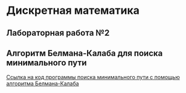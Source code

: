 # Дискретная математика
## Лабораторная работа №2
## Алгоритм Белмана-Калаба для поиска минимального пути
[Ссылка на код программы поиска минимального пути с помощью алгоритма Белмана-Калаба](https://github.com/Gamurar/Discrete-Mathematics/blob/main/lab2-minimum-path-by-bellman-kalaba.c)